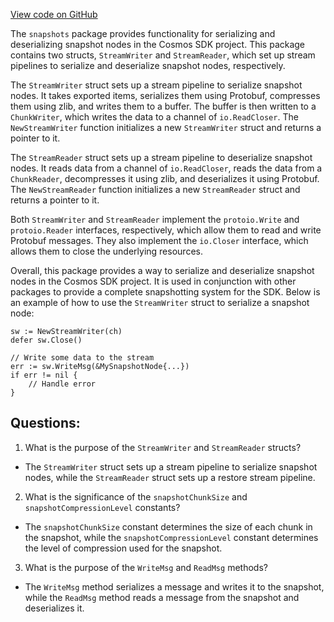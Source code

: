 [View code on GitHub](https://github.com/cosmos/cosmos-sdk.git/store/snapshots/stream.go)

The `snapshots` package provides functionality for serializing and deserializing snapshot nodes in the Cosmos SDK project. This package contains two structs, `StreamWriter` and `StreamReader`, which set up stream pipelines to serialize and deserialize snapshot nodes, respectively.

The `StreamWriter` struct sets up a stream pipeline to serialize snapshot nodes. It takes exported items, serializes them using Protobuf, compresses them using zlib, and writes them to a buffer. The buffer is then written to a `ChunkWriter`, which writes the data to a channel of `io.ReadCloser`. The `NewStreamWriter` function initializes a new `StreamWriter` struct and returns a pointer to it.

The `StreamReader` struct sets up a stream pipeline to deserialize snapshot nodes. It reads data from a channel of `io.ReadCloser`, reads the data from a `ChunkReader`, decompresses it using zlib, and deserializes it using Protobuf. The `NewStreamReader` function initializes a new `StreamReader` struct and returns a pointer to it.

Both `StreamWriter` and `StreamReader` implement the `protoio.Write` and `protoio.Reader` interfaces, respectively, which allow them to read and write Protobuf messages. They also implement the `io.Closer` interface, which allows them to close the underlying resources.

Overall, this package provides a way to serialize and deserialize snapshot nodes in the Cosmos SDK project. It is used in conjunction with other packages to provide a complete snapshotting system for the SDK. Below is an example of how to use the `StreamWriter` struct to serialize a snapshot node:

```
sw := NewStreamWriter(ch)
defer sw.Close()

// Write some data to the stream
err := sw.WriteMsg(&MySnapshotNode{...})
if err != nil {
    // Handle error
}
```
## Questions: 
 1. What is the purpose of the `StreamWriter` and `StreamReader` structs?
- The `StreamWriter` struct sets up a stream pipeline to serialize snapshot nodes, while the `StreamReader` struct sets up a restore stream pipeline.
2. What is the significance of the `snapshotChunkSize` and `snapshotCompressionLevel` constants?
- The `snapshotChunkSize` constant determines the size of each chunk in the snapshot, while the `snapshotCompressionLevel` constant determines the level of compression used for the snapshot.
3. What is the purpose of the `WriteMsg` and `ReadMsg` methods?
- The `WriteMsg` method serializes a message and writes it to the snapshot, while the `ReadMsg` method reads a message from the snapshot and deserializes it.